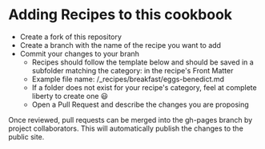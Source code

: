 # Adding Recipes to this cookbook

- Create a fork of this repository
- Create a branch with the name of the recipe you want to add
- Commit your changes to your branh
  - Recipes should follow the template below and should be saved in a subfolder matching the category: in the recipe's Front Matter
  - Example file name: /_recipes/breakfast/eggs-benedict.md
  - If a folder does not exist for your recipe's category, feel at complete liberty to create one :smiley:
  - Open a Pull Request and describe the changes you are proposing
  
Once reviewed, pull requests can be merged into the gh-pages branch by project collaborators.  This will automatically 
publish the changes to the public site.
